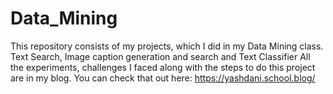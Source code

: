 # Data_Mining
This repository consists of my projects, which I did in my Data Mining class. Text Search, Image caption generation and search and Text Classifier
All the experiments, challenges I faced along with the steps to do this project are in my blog.
You can check that out here:
https://yashdani.school.blog/
